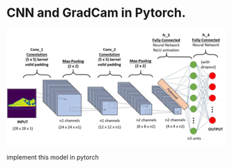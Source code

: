 # CNN and GradCam in Pytorch.

<img
src="img/download.png"
raw=true
alt="Model"
style="margin-right: 10px;"
/>

implement this model in pytorch
